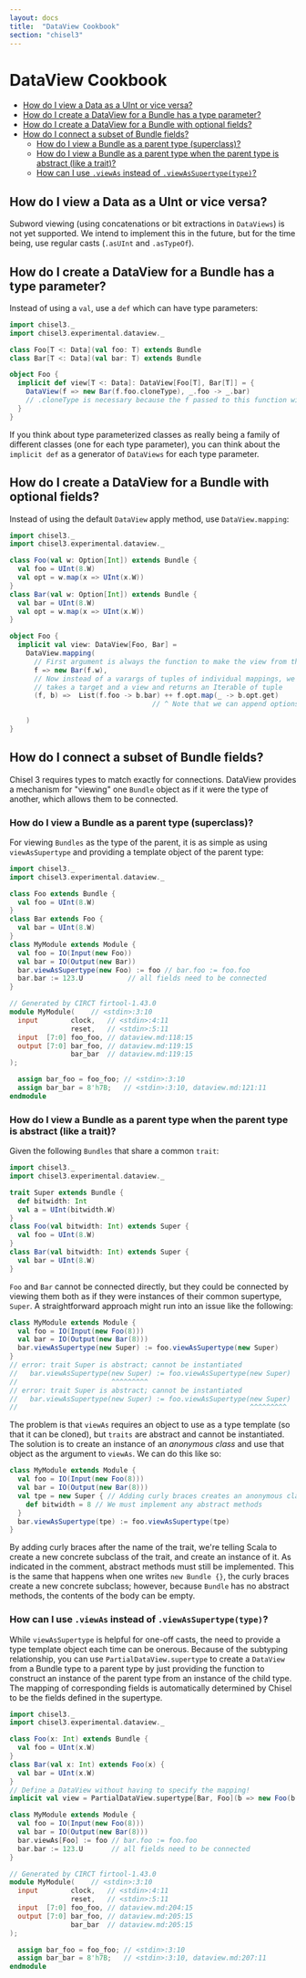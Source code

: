 ```yaml
---
layout: docs
title:  "DataView Cookbook"
section: "chisel3"
---
```


# DataView Cookbook

* [How do I view a Data as a UInt or vice versa?](#how-do-i-view-a-data-as-a-uint-or-vice-versa)
* [How do I create a DataView for a Bundle has a type parameter?](#how-do-i-create-a-dataview-for-a-bundle-has-a-type-parameter)
* [How do I create a DataView for a Bundle with optional fields?](#how-do-i-create-a-dataview-for-a-bundle-with-optional-fields)
* [How do I connect a subset of Bundle fields?](#how-do-i-connect-a-subset-of-bundle-fields)
    * [How do I view a Bundle as a parent type (superclass)?](#how-do-i-view-a-bundle-as-a-parent-type-superclass)
    * [How do I view a Bundle as a parent type when the parent type is abstract (like a trait)?](#how-do-i-view-a-bundle-as-a-parent-type-when-the-parent-type-is-abstract-like-a-trait)
    * [How can I use `.viewAs` instead of `.viewAsSupertype(type)`?](#how-can-i-use-viewas-instead-of-viewassupertypetype)

## How do I view a Data as a UInt or vice versa?

Subword viewing (using concatenations or bit extractions in `DataViews`) is not yet supported.
We intend to implement this in the future, but for the time being, use regular casts
(`.asUInt` and `.asTypeOf`).

## How do I create a DataView for a Bundle has a type parameter?

Instead of using a `val`, use a `def` which can have type parameters:

```scala
import chisel3._
import chisel3.experimental.dataview._

class Foo[T <: Data](val foo: T) extends Bundle
class Bar[T <: Data](val bar: T) extends Bundle

object Foo {
  implicit def view[T <: Data]: DataView[Foo[T], Bar[T]] = {
    DataView(f => new Bar(f.foo.cloneType), _.foo -> _.bar)
    // .cloneType is necessary because the f passed to this function will be bound hardware
  }
}
```

If you think about type parameterized classes as really being a family of different classes
(one for each type parameter), you can think about the `implicit def` as a generator of `DataViews`
for each type parameter.

## How do I create a DataView for a Bundle with optional fields?

Instead of using the default `DataView` apply method, use `DataView.mapping`:

```scala
import chisel3._
import chisel3.experimental.dataview._

class Foo(val w: Option[Int]) extends Bundle {
  val foo = UInt(8.W)
  val opt = w.map(x => UInt(x.W))
}
class Bar(val w: Option[Int]) extends Bundle {
  val bar = UInt(8.W)
  val opt = w.map(x => UInt(x.W))
}

object Foo {
  implicit val view: DataView[Foo, Bar] =
    DataView.mapping(
      // First argument is always the function to make the view from the target
      f => new Bar(f.w),
      // Now instead of a varargs of tuples of individual mappings, we have a single function that
      // takes a target and a view and returns an Iterable of tuple
      (f, b) =>  List(f.foo -> b.bar) ++ f.opt.map(_ -> b.opt.get)
                                   // ^ Note that we can append options since they are Iterable!

    )
}
```


## How do I connect a subset of Bundle fields?

Chisel 3 requires types to match exactly for connections.
DataView provides a mechanism for "viewing" one `Bundle` object as if it were the type of another,
which allows them to be connected.

### How do I view a Bundle as a parent type (superclass)?

For viewing `Bundles` as the type of the parent, it is as simple as using `viewAsSupertype` and providing a
template object of the parent type:

```scala
import chisel3._
import chisel3.experimental.dataview._

class Foo extends Bundle {
  val foo = UInt(8.W)
}
class Bar extends Foo {
  val bar = UInt(8.W)
}
class MyModule extends Module {
  val foo = IO(Input(new Foo))
  val bar = IO(Output(new Bar))
  bar.viewAsSupertype(new Foo) := foo // bar.foo := foo.foo
  bar.bar := 123.U           // all fields need to be connected
}
```
```verilog
// Generated by CIRCT firtool-1.43.0
module MyModule(	// <stdin>:3:10
  input        clock,	// <stdin>:4:11
               reset,	// <stdin>:5:11
  input  [7:0] foo_foo,	// dataview.md:118:15
  output [7:0] bar_foo,	// dataview.md:119:15
               bar_bar	// dataview.md:119:15
);

  assign bar_foo = foo_foo;	// <stdin>:3:10
  assign bar_bar = 8'h7B;	// <stdin>:3:10, dataview.md:121:11
endmodule

```

### How do I view a Bundle as a parent type when the parent type is abstract (like a trait)?

Given the following `Bundles` that share a common `trait`:

```scala
import chisel3._
import chisel3.experimental.dataview._

trait Super extends Bundle {
  def bitwidth: Int
  val a = UInt(bitwidth.W)
}
class Foo(val bitwidth: Int) extends Super {
  val foo = UInt(8.W)
}
class Bar(val bitwidth: Int) extends Super {
  val bar = UInt(8.W)
}
```

`Foo` and `Bar` cannot be connected directly, but they could be connected by viewing them both as if
they were instances of their common supertype, `Super`.
A straightforward approach might run into an issue like the following:

```scala
class MyModule extends Module {
  val foo = IO(Input(new Foo(8)))
  val bar = IO(Output(new Bar(8)))
  bar.viewAsSupertype(new Super) := foo.viewAsSupertype(new Super)
}
// error: trait Super is abstract; cannot be instantiated
//   bar.viewAsSupertype(new Super) := foo.viewAsSupertype(new Super)
//                       ^^^^^^^^^
// error: trait Super is abstract; cannot be instantiated
//   bar.viewAsSupertype(new Super) := foo.viewAsSupertype(new Super)
//                                                         ^^^^^^^^^
```

The problem is that `viewAs` requires an object to use as a type template (so that it can be cloned),
but `traits` are abstract and cannot be instantiated.
The solution is to create an instance of an _anonymous class_ and use that object as the argument to `viewAs`.
We can do this like so:

```scala
class MyModule extends Module {
  val foo = IO(Input(new Foo(8)))
  val bar = IO(Output(new Bar(8)))
  val tpe = new Super { // Adding curly braces creates an anonymous class
    def bitwidth = 8 // We must implement any abstract methods
  }
  bar.viewAsSupertype(tpe) := foo.viewAsSupertype(tpe)
}
```
By adding curly braces after the name of the trait, we're telling Scala to create a new concrete
subclass of the trait, and create an instance of it.
As indicated in the comment, abstract methods must still be implemented.
This is the same that happens when one writes `new Bundle {}`,
the curly braces create a new concrete subclass; however, because `Bundle` has no abstract methods,
the contents of the body can be empty.

### How can I use `.viewAs` instead of `.viewAsSupertype(type)`?

While `viewAsSupertype` is helpful for one-off casts, the need to provide a type template object
each time can be onerous.
Because of the subtyping relationship, you can use `PartialDataView.supertype` to create a
`DataView` from a Bundle type to a parent type by just providing the function to construct an
instance of the parent type from an instance of the child type.
The mapping of corresponding fields is automatically determined by Chisel to be the fields defined
in the supertype.

```scala
import chisel3._
import chisel3.experimental.dataview._

class Foo(x: Int) extends Bundle {
  val foo = UInt(x.W)
}
class Bar(val x: Int) extends Foo(x) {
  val bar = UInt(x.W)
}
// Define a DataView without having to specify the mapping!
implicit val view = PartialDataView.supertype[Bar, Foo](b => new Foo(b.x))

class MyModule extends Module {
  val foo = IO(Input(new Foo(8)))
  val bar = IO(Output(new Bar(8)))
  bar.viewAs[Foo] := foo // bar.foo := foo.foo
  bar.bar := 123.U       // all fields need to be connected
}
```
```verilog
// Generated by CIRCT firtool-1.43.0
module MyModule(	// <stdin>:3:10
  input        clock,	// <stdin>:4:11
               reset,	// <stdin>:5:11
  input  [7:0] foo_foo,	// dataview.md:204:15
  output [7:0] bar_foo,	// dataview.md:205:15
               bar_bar	// dataview.md:205:15
);

  assign bar_foo = foo_foo;	// <stdin>:3:10
  assign bar_bar = 8'h7B;	// <stdin>:3:10, dataview.md:207:11
endmodule

```
